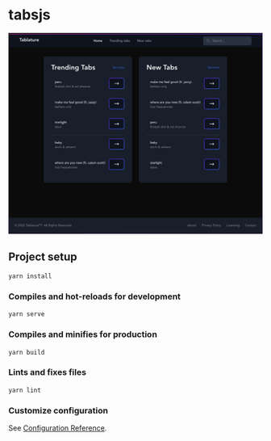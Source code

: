 # tabsjs

![homepage screenshot](https://raw.githubusercontent.com/tmclo/tabjs/main/homepage.png?token=GHSAT0AAAAAABSYRNWD7S43VYNMZRGTDDUQYUMYJ2A "homepage screenshot")

## Project setup
```
yarn install
```

### Compiles and hot-reloads for development
```
yarn serve
```

### Compiles and minifies for production
```
yarn build
```

### Lints and fixes files
```
yarn lint
```

### Customize configuration
See [Configuration Reference](https://cli.vuejs.org/config/).
